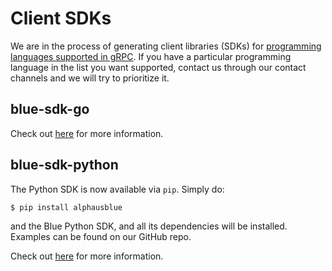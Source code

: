 # Client SDKs

We are in the process of generating client libraries (SDKs) for [programming languages supported in gRPC](https://grpc.io/docs/languages/). If you have a particular programming language in the list you want supported, contact us through our contact channels and we will try to prioritize it.

## blue-sdk-go
Check out [here](https://github.com/alphauslabs/blue-sdk-go) for more information.

## blue-sdk-python
The Python SDK is now available via `pip`. Simply do:
```sh
$ pip install alphausblue
```
and the Blue Python SDK, and all its dependencies will be installed. Examples can be found on our GitHub repo.

Check out [here](https://github.com/alphauslabs/blue-sdk-python) for more information.
